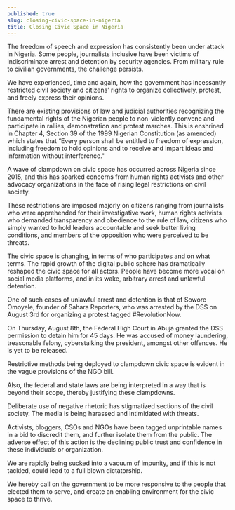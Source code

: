 ```yaml
---
published: true
slug: closing-civic-space-in-nigeria
title: Closing Civic Space in Nigeria
---
```

The freedom of speech and expression has consistently been under attack in Nigeria. Some people, journalists inclusive have been victims of indiscriminate arrest and detention by security agencies. From military rule to civilian governments, the challenge persists.

We have experienced, time and again, how the government has incessantly restricted civil society and citizens’ rights to organize collectively, protest, and freely express their opinions.

There are existing provisions of law and judicial authorities recognizing the fundamental rights of the Nigerian people to non-violently convene and participate in rallies, demonstration and protest marches. This is enshrined in Chapter 4, Section 39 of the 1999 Nigerian Constitution (as amended) which states that “Every person shall be entitled to freedom of expression, including freedom to hold opinions and to receive and impart ideas and information without interference."

A wave of clampdown on civic space has occurred across Nigeria since 2015, and this has sparked concerns from human rights activists and other advocacy organizations in the face of rising legal restrictions on civil society.

These restrictions are imposed majorly on citizens ranging from journalists who were apprehended for their investigative work, human rights activists who demanded transparency and obedience to the rule of law, citizens who simply wanted to hold leaders accountable and seek better living conditions, and members of the opposition who were perceived to be threats.

The civic space is changing, in terms of who participates and on what terms. The rapid growth of the digital public sphere has dramatically reshaped the civic space for all actors. People have become more vocal on social media platforms, and in its wake, arbitrary arrest and unlawful detention.

One of such cases of unlawful arrest and detention is that of Sowore Omoyele, founder of Sahara Reporters, who was arrested by the DSS on August 3rd for organizing a protest tagged #RevolutionNow. 

On Thursday, August 8th, the Federal High Court in Abuja granted the DSS permission to detain him for 45 days. He was accused of money laundering, treasonable felony, cyberstalking the president, amongst other offences. He is yet to be released.

Restrictive methods being deployed to clampdown civic space is evident in the vague provisions of the NGO bill. 

Also, the federal and state laws are being interpreted in a way that is beyond their scope, thereby justifying these clampdowns. 

Deliberate use of negative rhetoric has stigmatized sections of the civil society. The media is being harassed and intimidated with threats.

Activists, bloggers, CSOs and NGOs have been tagged unprintable names in a bid to discredit them, and further isolate them from the public. The adverse effect of this action is the declining public trust and confidence in these individuals or organization.

We are rapidly being sucked into a vacuum of impunity, and if this is not tackled, could lead to a full blown dictatorship.

We hereby call on the government to be more responsive to the people that elected them to serve, and create an enabling environment for the civic space to thrive. 




